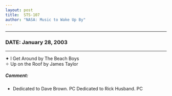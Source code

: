 ```yaml
---
layout: post
title:  STS-107
author: "NASA: Music to Wake Up By"
---
```


----
### DATE: January 28, 2003
----
✦ I Get Around by The Beach Boys  &nbsp;<br />✧ Up on the Roof by James Taylor

##### Comment:
* Dedicated to Dave Brown. PC
Dedicated to Rick Husband. PC
